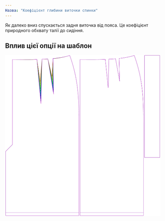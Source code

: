 ```yaml
---
Назва: "Коефіцієнт глибини виточки спинки"
---
```


Як далеко вниз спускається задня виточка від пояса. Це коефіцієнт природного обхвату талії до сидіння.

## Вплив цієї опції на шаблон

![На цьому зображенні показано вплив цієї опції шляхом накладання декількох варіантів, які мають різне значення для цієї опції](penelope_backdartdepthfactor_sample.svg "Вплив цієї опції на шаблон")
